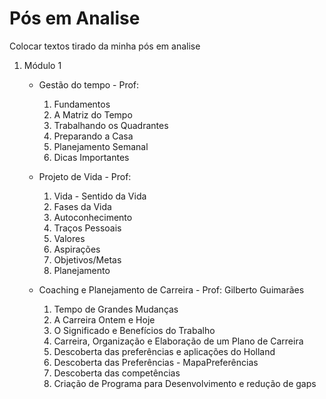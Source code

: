 # Pós em Analise
 Colocar textos tirado da minha pós em analise 

1. Módulo 1
    * Gestão do tempo - Prof: 
        1. Fundamentos 
        2. A Matriz do Tempo
        3. Trabalhando os Quadrantes
        4. Preparando a Casa
        5. Planejamento Semanal
        6. Dicas Importantes

    * Projeto de Vida - Prof: 
        1. Vida - Sentido da Vida  
        2. Fases da Vida
        3. Autoconhecimento  
        4. Traços Pessoais  
        5. Valores
        6. Aspirações
        7. Objetivos/Metas
        8. Planejamento

    * Coaching e Planejamento de Carreira - Prof: Gilberto Guimarães
        1. Tempo de Grandes Mudanças
        2. A Carreira Ontem e Hoje
        3. O Significado e Benefícios do Trabalho
        4. Carreira, Organização e Elaboração de um Plano de Carreira
        5. Descoberta das preferências e aplicações do Holland
        6. Descoberta das Preferências - MapaPreferências
        7. Descoberta das competências
        8. Criação de Programa para Desenvolvimento e redução de gaps
